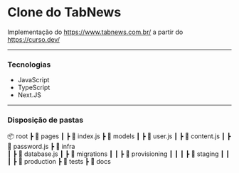 # Clone do TabNews

Implementação do https://www.tabnews.com.br/ a partir do https://curso.dev/

---

### Tecnologias

- JavaScript
- TypeScript
- Next.JS

---

### Disposição de pastas

📦 root
┣ 📂 pages
┃ ┣ 📄 index.js
┣ 📂 models
┃ ┣ 📄 user.js
┃ ┣ 📄 content.js
┃ ┣ 📄 password.js
┣ 📂 infra  
┃ ┣ 📄 database.js
┃ ┣ 📂 migrations
┃ ┃ ┣ 📂 provisioning
┃ ┃ ┃ ┣ 📂 staging
┃ ┃ ┃ ┣ 📂 production
┣ 📂 tests
┣ 📂 docs
